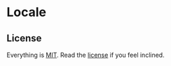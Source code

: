# Locale

## License

Everything is [MIT](http://en.wikipedia.org/wiki/MIT_License). Read the [license](/LICENSE) if you feel inclined.
